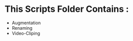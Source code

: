 <h1>This Scripts Folder Contains : </h1>
<ul>
  <li>
    Augmentation
  </li>
  <li>
    Renaming
  </li>  
  <li>
    Video-Cliping
  </li>
</ul>
